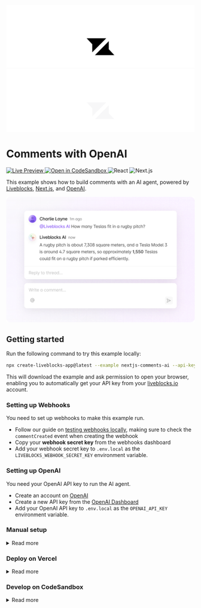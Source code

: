 <p align="center">
  <a href="https://liveblocks.io#gh-light-mode-only">
    <img src="https://raw.githubusercontent.com/liveblocks/liveblocks/main/.github/assets/header-light.svg" alt="Liveblocks" />
  </a>
  <a href="https://liveblocks.io#gh-dark-mode-only">
    <img src="https://raw.githubusercontent.com/liveblocks/liveblocks/main/.github/assets/header-dark.svg" alt="Liveblocks" />
  </a>
</p>

# Comments with OpenAI

<p>
  <a href="https://liveblocks.io/examples/comments/nextjs-comments-ai/preview">
    <img src="https://img.shields.io/badge/live%20preview-message?style=flat&logo=data:image/svg+xml;base64,PHN2ZyB2aWV3Qm94PSIwIDAgMjQgMjQiIHhtbG5zPSJodHRwOi8vd3d3LnczLm9yZy8yMDAwL3N2ZyI+PHBhdGggZD0iTTE2Ljg0OSA0Ljc1SDBsNC44NDggNS4wNzV2Ny4wMDhsMTItMTIuMDgzWk03LjE1IDE5LjI1SDI0bC00Ljg0OS01LjA3NVY3LjE2N2wtMTIgMTIuMDgzWiIgZmlsbD0iI2ZmZiIvPjwvc3ZnPg==&color=333" alt="Live Preview" />
  </a>
  <a href="https://codesandbox.io/s/github/liveblocks/liveblocks/tree/main/examples/nextjs-comments-ai">
    <img src="https://img.shields.io/badge/open%20in%20codesandbox-message?style=flat&logo=codesandbox&color=333&logoColor=fff" alt="Open in CodeSandbox" />
  </a>
  <img src="https://img.shields.io/badge/react-message?style=flat&logo=react&color=0bd&logoColor=fff" alt="React" />
  <img src="https://img.shields.io/badge/next.js-message?style=flat&logo=next.js&color=07f&logoColor=fff" alt="Next.js" />
</p>

This example shows how to build comments with an AI agent, powered by [Liveblocks](https://liveblocks.io), [Next.js](https://nextjs.org/), and [OpenAI](https://openai.com).

<img src="https://raw.githubusercontent.com/liveblocks/liveblocks/main/.github/assets/examples/comments-AI-bot.png" width="536" alt="Comments" />

## Getting started

Run the following command to try this example locally:

```bash
npx create-liveblocks-app@latest --example nextjs-comments-ai --api-key
```

This will download the example and ask permission to open your browser, enabling
you to automatically get your API key from your
[liveblocks.io](https://liveblocks.io) account.

### Setting up Webhooks

You need to set up webhooks to make this example run.

- Follow our guide on [testing webhooks locally](https://liveblocks.io/docs/guides/how-to-test-webhooks-on-localhost#Use-your-webhook-event), making sure to check the `commentCreated` event when creating the webhook
- Copy your **webhook secret key** from the webhooks dashboard
- Add your webhook secret key to `.env.local` as the `LIVEBLOCKS_WEBHOOK_SECRET_KEY` environment variable.

### Setting up OpenAI

You need your OpenAI API key to run the AI agent.

- Create an account on [OpenAI](https://openai.com)
- Create a new API key from the [OpenAI Dashboard](https://platform.openai.com/api-keys)
- Add your OpenAI API key to `.env.local` as the `OPENAI_API_KEY` environment variable.

### Manual setup

<details><summary>Read more</summary>

<p></p>

Alternatively, you can set up your project manually:

- Install all dependencies with `npm install`
- Create an account on [liveblocks.io](https://liveblocks.io/dashboard)
- Copy your **secret** key from the
  [dashboard](https://liveblocks.io/dashboard/apikeys)
- Create an `.env.local` file and add your **secret** key as the
  `LIVEBLOCKS_SECRET_KEY` environment variable
- Run `npm run dev` and go to [http://localhost:3000](http://localhost:3000)
- Follow the "Setting up webooks" and "Setting up OpenAI" sections above.

</details>

### Deploy on Vercel

<details><summary>Read more</summary>

<p></p>

To both deploy on [Vercel](https://vercel.com), and run the example locally, use
the following command:

```bash
npx create-liveblocks-app@latest --example nextjs-comments-ai --vercel
```

This will download the example and ask permission to open your browser, enabling
you to deploy to Vercel.

Next, follow the "Setting up webooks" and "Setting up OpenAI" sections above.

</details>

### Develop on CodeSandbox

<details><summary>Read more</summary>

<p></p>

After forking
[this example](https://codesandbox.io/s/github/liveblocks/liveblocks/tree/main/examples/nextjs-comments-ai)
on CodeSandbox, create the `LIVEBLOCKS_SECRET_KEY` environment variable as a
[secret](https://codesandbox.io/docs/secrets).

Next, follow the "Setting up webooks" and "Setting up OpenAI" sections above.

</details>
